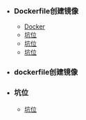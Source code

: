 + ### Dockerfile创建镜像
    + [Docker](#dockerfile创建镜像)
    + [坑位](#坑位)
    + [坑位](#坑位)
    + [坑位](#坑位)
+ ### dockerfile创建镜像

	
	
	
	






	
+ ### 坑位
    + [坑位](https://github.com/Kiaccumulation/blob/Docker/docker%E5%AE%89%E8%A3%85.md)